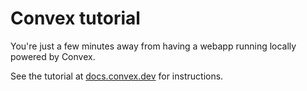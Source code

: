 # Convex tutorial

You're just a few minutes away from having a webapp running locally powered by Convex.

See the tutorial at [docs.convex.dev](https://docs.convex.dev) for instructions.

